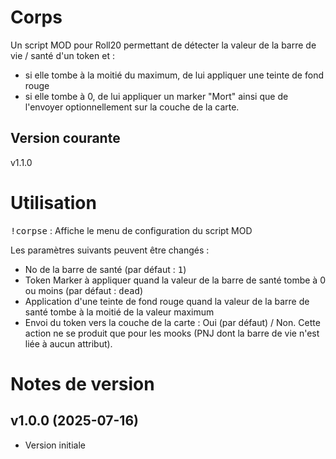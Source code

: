 # Corps

Un script MOD pour Roll20 permettant de détecter la valeur de la barre de vie / santé d'un token et :
- si elle tombe à la moitié du maximum, de lui appliquer une teinte de fond rouge
- si elle tombe à 0, de lui appliquer un marker "Mort" ainsi que de l'envoyer optionnellement sur la couche de la carte.

## Version courante

v1.1.0

# Utilisation

<kbd>!corpse</kbd> : Affiche le menu de configuration du script MOD

Les paramètres suivants peuvent être changés :
- No de la barre de santé (par défaut : <kbd>1</kbd>)
- Token Marker à appliquer quand la valeur de la barre de santé tombe à 0 ou moins (par défaut : <kbd>dead</kbd>)
- Application d'une teinte de fond rouge quand la valeur de la barre de santé tombe à la moitié de la valeur maximum
- Envoi du token vers la couche de la carte : Oui (par défaut) / Non. Cette action ne se produit que pour les mooks (PNJ dont la barre de vie n'est liée à aucun attribut).

# Notes de version

## v1.0.0 (2025-07-16)

- Version initiale

